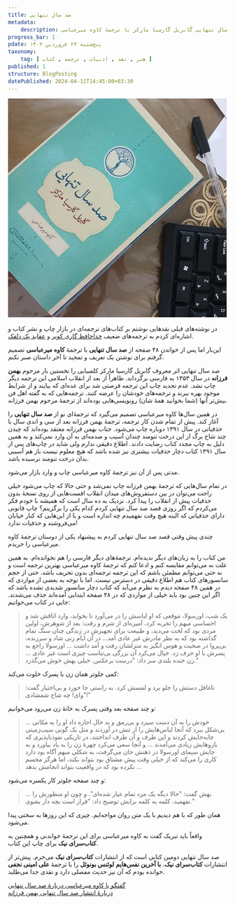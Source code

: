 ```yaml
---
title: صد سال تنهایی
metadata: 
    description: نقد و بررسی کتاب صد سال تنهایی گابریل گارسیا مارکز با ترجمهٔ کاوه میرعباسی
progress_bar: 1
pdate: پنج‌شنبه ۲۳ فروردین ۱۴۰۳
taxonomy:
    tag: [ هنر , نقد , ادبیات , ترجمه , کتاب ]
published: 1
structure: BlogPosting
datePublished: 2024-04-11T14:45:00+03:30
---
```

![ کتاب صد سال تنهایی گابریل گارسیا مارکز ترجمهٔ کاوه میرعباسی انتشارات کتاب‌سرای نیک ](markez.webp?classes=center&loading=lazy)
<div class="align-center">
</div>

در نوشته‌های قبلی نقد‌هایی نوشتم بر کتاب‌های ترجمه‌ای در بازار چاپ و نشر کتاب و اشاره‌ای کردم به ترجمه‌های ضعیف 
[خداحافظ گاری کوپر](https://sibiya.ir/blog/khodahafez_gary_cooper)
و
[عقاید یک دلقک](https://sibiya.ir/blog/khanoom_doctor).

این‌بار اما پس از خواندن ۴۸ صفحه از **صد سال تنهایی** با ترجمهٔ **کاوه میرعباسی** تصمیم گرفتم برای نوشتن یک تعریف و تمجید تا آخر داستان صبر نکنم. 

صد سال تنهایی اثر معروف گابریل گارسیا مارکز کلمبیایی را نخستین بار مرحوم **بهمن فرزانه** در سال ۱۳۵۳ به فارسی برگرداند. ظاهراً از بعد از انقلاب اسلامی این ترجمه دیگر چاپ نشد. عدم تجدید چاپ این ترجمه فرصتی شد برای عده‌ای که بیایند و از شرایط موجود بهره ببرند و ترجمه‌های خودشان را عرضه کنند. ترجمه‌هایی که به گفته اهل فن بیش‌تر آنها (شما بخوانید همهٔ شان) رونویسی‌هایی بوده‌اند از ترجمهٔ مرحوم بهمن فرزانه. 

در همین سال‌ها کاوه میرعباسی تصمیم می‌گیرد که ترجمهٔ‌ای نو از **صد سال تنهایی** را آغاز کند. پیش از تمام شدن کار ترجمه، ترجمهٔ بهمن فرزانه بعد از سی و اندی سال با حذفیاتی در سال ۱۳۹۱ دوباره چاپ می‌شود. جناب بهمن فرزانه معتقد بوده‌اند که چیدن چند شاخ برگ از این درخت تنومند چندان آسیب و صدمه‌ای به آن وارد نمی‌کند و به همین دلیل به چاپ مجدد کتاب رضایت دادند. اطلاع دقیقی ندارم ولی شاید در چاپ‌های پس از سال ۱۳۹۱ کتاب دچار حذفیات بیشتری نیز شده باشد که هیچ معلوم نیست باز هم آسیبی بدان درخت تنومند نرسیده باشد.

مدتی پس از آن نیز ترجمهٔ کاوه میرعباسی چاپ و وارد بازار می‌شود. 

در تمام سال‌هایی که ترجمهٔ بهمن فرزانه چاپ نمی‌شد و حتی حالا که چاپ می‌شود خیلی راحت می‌توان در بین دستفروش‌های میدان انقلاب افست‌هایی از روی نسخهٔ بدون حذفیات پیش از انقلاب‌ را پیدا کرد. نزدیک به ده سال است که همیشه با خودم فکر می‌کردم که اگر روزی قصد صد سال تنهایی کردم کدام یکی را برگزینم؟ چاپ قانونی دارای حذفیاتی که البته هیچ وقت نفهمیدم چه اندازه است و یا از این‌هایی که کنار خیابان می‌فروشند و حذفیات ندارد!

چندی پیش وقتی قصد صد سال تنهایی کردم به پیشنهاد یکی از دوستان ترجمهٔ کاوه میرعباسی را خریدم.

من کتاب را به زبان‌های دیگر ندیده‌ام. ترجمهٔ‌های دیگر فارسی را هم نخوانده‌ام. به همین علت نه می‌توانم مقایسه کنم و ادعا کنم که ترجمهٔ کاوه میرعباسی بهترین ترجمه است و نه حتی می‌توانم مطمئن باشم که این ترجمه ترجمه‌ای بدون تحریف باشد. حتی از حجم سانسور‌های کتاب هم اطلاع دقیقی در دسترس نیست. اما با توجه به بعضی از مواردی که در همین ۴۸ صفحه دیدم به نظرم می‌آید که کتاب دچار سانسور شدیدی نشده باشد که اگر این چنین بود باید خیلی از مواردی که در ۴۸ صفحه ابتدایی آمده‌اند حذف می‌شدند. جایی در کتاب می‌خوانیم:

> یک شب، اورسولا، موقعی که او لباسش را در می‌آورد تا بخوابد، وارد اتاقش شد و احساسی مبهم را تجربه کرد، آمیزه‌ای از شرم و رقت: بعد از شوهرش، اولین مردی بود که لخت می‌دید، و طبیعت برای تجهیزش در زندگی چنان سنگ تمام گذاشته بود که به نظر مادرش غیر عادی آمد... در آن ایام زنی شاد و سرزنده، بی‌پروا در صحبت و هوس انگیز به منزلشان رفت و آمد داشت ... اورسولا راجع به پسرش با او حرف زد. خیال می‌کرد آن بزرگی بی‌تناسب چیزی است غیر عادی ... زن خنده بلندی سر داد: "درست برعکس. خیلی بهش خوش می‌گذرد."

کمی جلوتر همان زن با پسرک خلوت می‌کند:

> ناغافل دستش را جلو برد و لمسش کرد. به راستی جا خورد و بی‌اختیار گفت: "وای! چه شاخ شمشادی!"

و چند صفحه بعد وقتی پسرک به خانهٔ زن می‌رود می‌خوانیم:

> ... خودش را به آن دست سپرد و بی‌رمق و بد حال اجازه داد او را به مکانی بی‌شکل ببرد که آنجا لباس‌هایش را از تنش در آوردند و مثل یک گونی سیب‌زمینی جا‌به‌جایش کردند و این طرف و آن طرف انداختند، در تاریکی نفوذناپذیری که بازوهایش زیادی می‌‌آمدند ... و آنجا سعی می‌کرد چهرهٔ زن را به یاد بیاورد و به جایش سیمای اورسولا در ذهنش جان می‌گرفت، به شکلی مبهم آگاه بود دارد کاری را می‌کند که از خیلی وقت پیش مشتاق بود بتواند بکند، اما هرگز مجسم نکرده بود که در واقعیت بتواند انجامش بدهد ...

و چند صفحه جلوتر کار یکسره می‌شود:

> ... بهش گفت: "حالا دیگه یک مرد تمام عیار شده‌ای". و چون او منظورش را نفهمید، کلمه به کلمه برایش توضیح داد: "قرار است بچه دار بشوی."

همان طور که با هم دیدیم با یک متن روان مواجه‌ایم. چیزی که این روزها به سختی پیدا می‌شود.

واقعاً باید تبریک گفت به کاوه میرعباسی برای این ترجمهٔ خواندنی و همچنین به **کتاب‌سرای نیک** برای چاپ این کتاب.

صد سال تنهایی دومین کتابی است که از انتشارات **کتاب‌سرای نیک** می‌خرم. پیش‌تر از انتشارات **کتاب‌سرای نیک**، **با آخرین نفس‌هایم** **لوئنس بونوئل** را با ترجمهٔ **علی امینی نجفی** خوانده بودم که آن نیز حدیث مفصلی دارد و نقدی جدا می‌طلبد. 

[گفتگو با کاوه میرعباسی دربارهٔ صد سال تنهایی ](https://shahrvand-newspaper.ir/news:nomobile/main/66357/%D9%86%D8%AE%D8%A8%DA%AF%D8%A7%D9%86-%D9%BE%D8%A7%D9%BE)  
[دربارهٔ انتشار صد سال تنهایی بهمن فرزانه](https://www.qudsonline.ir/news/124958/%D8%AA%D9%88%D9%82%D9%81-%D8%A7%D9%86%D8%AA%D8%B4%D8%A7%D8%B1-%D8%B5%D8%AF-%D8%B3%D8%A7%D9%84-%D8%AA%D9%86%D9%87%D8%A7%DB%8C%DB%8C)